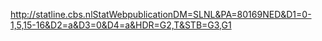 http://statline.cbs.nlStatWebpublicationDM=SLNL&PA=80169NED&D1=0-1,5,15-16&D2=a&D3=0&D4=a&HDR=G2,T&STB=G3,G1
